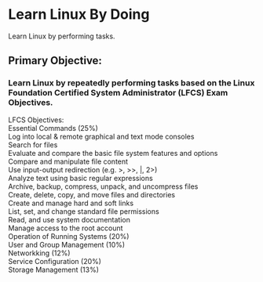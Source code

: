 # Learn Linux By Doing
Learn Linux by performing tasks.

## Primary Objective: 
### Learn Linux by repeatedly performing tasks based on the Linux Foundation Certified System Administrator (LFCS) Exam Objectives.

LFCS Objectives:  
Essential Commands (25%)  
  	Log into local & remote graphical and text mode consoles  
  	Search for files  
	Evaluate and compare the basic file system features and options  
	Compare and manipulate file content  
	Use input-output redirection (e.g. >, >>, |, 2>)  
	Analyze text using basic regular expressions  
	Archive, backup, compress, unpack, and uncompress files  
	Create, delete, copy, and move files and directories  
	Create and manage hard and soft links  
	List, set, and change standard file permissions  
	Read, and use system documentation  
	Manage access to the root account  
  Operation of Running Systems (20%)  
  User and Group Management (10%)  
  Networkking (12%)  
  Service Configuration (20%)  
  Storage Management (13%)  
